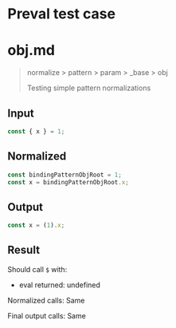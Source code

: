 # Preval test case

# obj.md

> normalize > pattern > param > _base > obj
>
> Testing simple pattern normalizations

## Input

`````js filename=intro
const { x } = 1;
`````

## Normalized

`````js filename=intro
const bindingPatternObjRoot = 1;
const x = bindingPatternObjRoot.x;
`````

## Output

`````js filename=intro
const x = (1).x;
`````

## Result

Should call `$` with:
 - eval returned: undefined

Normalized calls: Same

Final output calls: Same
